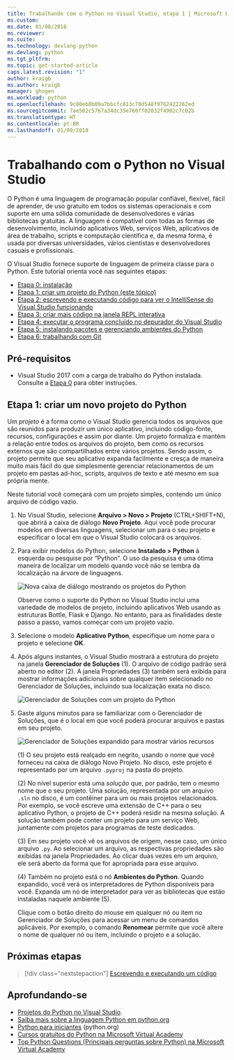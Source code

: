 ```yaml
---
title: Trabalhando com o Python no Visual Studio, etapa 1 | Microsoft Docs
ms.custom: 
ms.date: 01/08/2018
ms.reviewer: 
ms.suite: 
ms.technology: devlang-python
ms.devlang: python
ms.tgt_pltfrm: 
ms.topic: get-started-article
caps.latest.revision: "1"
author: kraigb
ms.author: kraigb
manager: ghogen
ms.workload: python
ms.openlocfilehash: 9c80eb8b09a7bbcfc813c70d548f9762422262ed
ms.sourcegitcommit: 7ae502c5767a34dc35e760ff02032f4902c7c02b
ms.translationtype: HT
ms.contentlocale: pt-BR
ms.lasthandoff: 01/09/2018
---
```

# <a name="working-with-python-in-visual-studio"></a>Trabalhando com o Python no Visual Studio

O Python é uma linguagem de programação popular confiável, flexível, fácil de aprender, de uso gratuito em todos os sistemas operacionais e com suporte em uma sólida comunidade de desenvolvedores e várias bibliotecas gratuitas. A linguagem é compatível com todas as formas de desenvolvimento, incluindo aplicativos Web, serviços Web, aplicativos de área de trabalho, scripts e computação científica e, da mesma forma, é usada por diversas universidades, vários cientistas e desenvolvedores casuais e profissionais.

O Visual Studio fornece suporte de linguagem de primeira classe para o Python. Este tutorial orienta você nas seguintes etapas:

- [Etapa 0: instalação](vs-tutorial-01-00.md)
- [Etapa 1: criar um projeto do Python (este tópico)](#step-1-create-a-new-python-project)
- [Etapa 2: escrevendo e executando código para ver o IntelliSense do Visual Studio funcionando](vs-tutorial-01-02.md)
- [Etapa 3: criar mais código na janela REPL interativa](vs-tutorial-01-03.md)
- [Etapa 4: executar o programa concluído no depurador do Visual Studio](vs-tutorial-01-04.md)
- [Etapa 5: instalando pacotes e gerenciando ambientes do Python](vs-tutorial-01-05.md)
- [Etapa 6: trabalhando com Git](vs-tutorial-01-06.md)

## <a name="prerequisites"></a>Pré-requisitos

- Visual Studio 2017 com a carga de trabalho do Python instalada. Consulte a [Etapa 0](vs-tutorial-01-00.md) para obter instruções.

## <a name="step-1-create-a-new-python-project"></a>Etapa 1: criar um novo projeto do Python

Um *projeto* é a forma como o Visual Studio gerencia todos os arquivos que são reunidos para produzir um único aplicativo, incluindo código-fonte, recursos, configurações e assim por diante. Um projeto formaliza e mantém a relação entre todos os arquivos do projeto, bem como os recursos externos que são compartilhados entre vários projetos. Sendo assim, o projeto permite que seu aplicativo expanda facilmente e cresça de maneira muito mais fácil do que simplesmente gerenciar relacionamentos de um projeto em pastas ad-hoc, scripts, arquivos de texto e até mesmo em sua própria mente.

Neste tutorial você começará com um projeto simples, contendo um único arquivo de código vazio.

1. No Visual Studio, selecione **Arquivo > Novo > Projeto** (CTRL+SHIFT+N), que abrirá a caixa de diálogo **Novo Projeto**. Aqui você pode procurar modelos em diversas linguagens, selecionar um para o seu projeto e especificar o local em que o Visual Studio colocará os arquivos.

1. Para exibir modelos do Python, selecione **Instalado > Python** à esquerda ou pesquise por “Python”. O uso da pesquisa é uma ótima maneira de localizar um modelo quando você não se lembra da localização na árvore de linguagens.

    ![Nova caixa de diálogo mostrando os projetos do Python](media/vs-getting-started-python-01-new-project.png)

    Observe como o suporte do Python no Visual Studio inclui uma variedade de modelos de projeto, incluindo aplicativos Web usando as estruturas Bottle, Flask e Django. No entanto, para as finalidades deste passo a passo, vamos começar com um projeto vazio.

1. Selecione o modelo **Aplicativo Python**, especifique um nome para o projeto e selecione **OK**.

1. Após alguns instantes, o Visual Studio mostrará a estrutura do projeto na janela **Gerenciador de Soluções** (1). O arquivo de código padrão será aberto no editor (2). A janela Propriedades (3) também será exibida para mostrar informações adicionais sobre qualquer item selecionado no Gerenciador de Soluções, incluindo sua localização exata no disco.

    ![Gerenciador de Soluções com um projeto do Python](media/vs-getting-started-python-02-windows.png)

1. Gaste alguns minutos para se familiarizar com o Gerenciador de Soluções, que é o local em que você poderá procurar arquivos e pastas em seu projeto.

    ![Gerenciador de Soluções expandido para mostrar vários recursos](media/vs-getting-started-python-03-solution-explorer.png)

    (1) O seu projeto está realçado em negrito, usando o nome que você forneceu na caixa de diálogo Novo Projeto. No disco, este projeto é representado por um arquivo `.pyproj` na pasta do projeto.

    (2) No nível superior está uma *solução* que, por padrão, tem o mesmo nome que o seu projeto. Uma solução, representada por um arquivo `.sln` no disco, é um contêiner para um ou mais projetos relacionados. Por exemplo, se você escreve uma extensão de C++ para o seu aplicativo Python, o projeto de C++ poderá residir na mesma solução. A solução também pode conter um projeto para um serviço Web, juntamente com projetos para programas de teste dedicados. 

    (3) Em seu projeto você vê os arquivos de origem, nesse caso, um único arquivo `.py`. Ao selecionar um arquivo, as respectivas propriedades são exibidas na janela Propriedades. Ao clicar duas vezes em um arquivo, ele será aberto da forma que for apropriada para esse arquivo.

    (4) Também no projeto está o nó **Ambientes do Python**. Quando expandido, você verá os interpretadores de Python disponíveis para você. Expanda um nó de interpretador para ver as bibliotecas que estão instaladas naquele ambiente (5).

    Clique com o botão direito do mouse em qualquer nó ou item no Gerenciador de Soluções para acessar um menu de comandos aplicáveis. Por exemplo, o comando **Renomear** permite que você altere o nome de qualquer nó ou item, incluindo o projeto e a solução.

## <a name="next-steps"></a>Próximas etapas

> [!div class="nextstepaction"]
> [Escrevendo e executando um código](vs-tutorial-01-02.md)

## <a name="going-deeper"></a>Aprofundando-se

- [Projetos do Python no Visual Studio](python-projects.md).
- [Saiba mais sobre a linguagem Python em python.org](https://www.python.org)
- [Python para iniciantes](https://www.python.org/about/gettingstarted/) (python.org)
- [Cursos gratuitos do Python na Microsoft Virtual Academy](https://mva.microsoft.com/search/SearchResults.aspx#!q=python)
- [Top Python Questions (Principais perguntas sobre Python) na Microsoft Virtual Academy](https://aka.ms/mva-top-python-questions)
